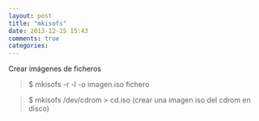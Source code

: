 ```yaml
---
layout: post
title: "mkisofs"
date: 2013-12-15 15:43
comments: true
categories: 
---
```

Crear imágenes de ficheros

>$ mkisofs -r -l -o imagen.iso fichero

>$ mkisofs /dev/cdrom > cd.iso (crear una imagen iso del cdrom en disco)

